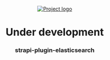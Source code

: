 <p align="center">
  <a href="" rel="noopener">
 <img src="https://i.ibb.co/zG6Nj3g/Untitled-1.jpg" alt="Project logo"></a>
</p>

<h1 align="center" >Under development</h1>

<h3 align="center">strapi-plugin-elasticsearch</h3>